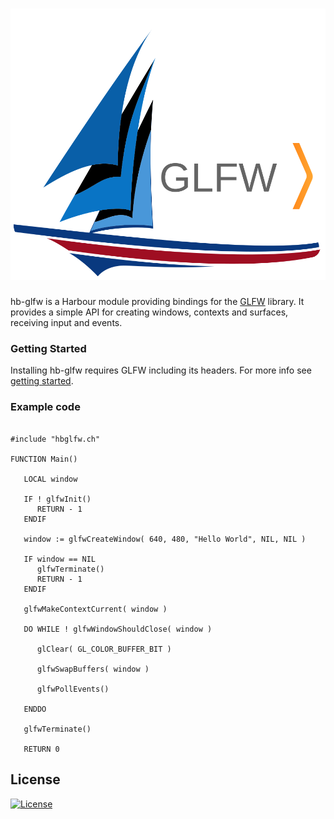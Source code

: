 # ![Logo](docs/img/harbour_glfw.svg)

hb-glfw is a Harbour module providing bindings for the [GLFW](https://github.com/glfw/glfw) library. It provides a simple API for creating windows, contexts and surfaces, receiving input and events.

### Getting Started

Installing hb-glfw requires GLFW including its headers. For more info see [getting started](docs/tutorial/README.md).

### Example code

```Harbour

#include "hbglfw.ch"

FUNCTION Main()

   LOCAL window

   IF ! glfwInit()
      RETURN - 1
   ENDIF

   window := glfwCreateWindow( 640, 480, "Hello World", NIL, NIL )

   IF window == NIL
      glfwTerminate()
      RETURN - 1
   ENDIF

   glfwMakeContextCurrent( window )

   DO WHILE ! glfwWindowShouldClose( window )

      glClear( GL_COLOR_BUFFER_BIT )

      glfwSwapBuffers( window )

      glfwPollEvents()

   ENDDO

   glfwTerminate()

   RETURN 0

```

## License

[![License](http://img.shields.io/:license-mit-blue.svg?style=flat-square)](LICENSE)
